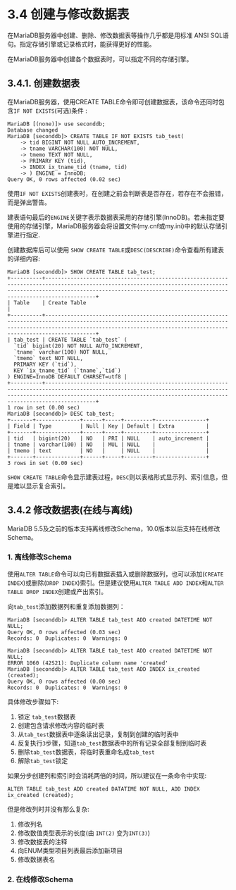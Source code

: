 # 3.4 创建与修改数据表

在MariaDB服务器中创建、删除、修改数据表等操作几乎都是用标准 ANSI SQL语句。指定存储引擎或记录格式时，能获得更好的性能。

在MariaDB服务器中创建各个数据表时，可以指定不同的存储引擎。

## 3.4.1. 创建数据表

在MariaDB服务器，使用CREATE TABLE命令即可创建数据表，该命令还同时包含`IF NOT EXISTS`(可选)条件 :

```mysql
MariaDB [(none)]> use seconddb;
Database changed
MariaDB [seconddb]> CREATE TABLE IF NOT EXISTS tab_test(
    -> tid BIGINT NOT NULL AUTO_INCREMENT,
    -> tname VARCHAR(100) NOT NULL,
    -> tmemo TEXT NOT NULL,
    -> PRIMARY KEY (tid),
    -> INDEX ix_tname_tid (tname, tid)
    -> ) ENGINE = InnoDB;
Query OK, 0 rows affected (0.02 sec)
```

使用`IF NOT EXISTS`创建表时，在创建之前会判断表是否存在，若存在不会报错，而是弹出警告。

建表语句最后的`ENGINE`关键字表示数据表采用的存储引擎(InnoDB)。若未指定要使用的存储引擎，MariaDB服务器会将设置文件(my.cnf或my.ini)中的默认存储引擎进行指定.

创建数据库后可以使用 `SHOW CREATE TABLE`或`DESC(DESCRIBE)`命令查看所有建表的详细内容:

```mysql
MariaDB [seconddb]> SHOW CREATE TABLE tab_test;                                                                                                                                                                                                                                                                                                                         
+----------+----------------------------------------------------------------------------------------------------------------------------------------------------------------------------------------------------------------------------------+
| Table    | Create Table                                                                                                                                                                                                                     |
+----------+----------------------------------------------------------------------------------------------------------------------------------------------------------------------------------------------------------------------------------+
| tab_test | CREATE TABLE `tab_test` (
  `tid` bigint(20) NOT NULL AUTO_INCREMENT,
  `tname` varchar(100) NOT NULL,
  `tmemo` text NOT NULL,
  PRIMARY KEY (`tid`),
  KEY `ix_tname_tid` (`tname`,`tid`)
) ENGINE=InnoDB DEFAULT CHARSET=utf8 |
+----------+----------------------------------------------------------------------------------------------------------------------------------------------------------------------------------------------------------------------------------+
1 row in set (0.00 sec)
MariaDB [seconddb]> DESC tab_test;
+-------+--------------+------+-----+---------+----------------+
| Field | Type         | Null | Key | Default | Extra          |
+-------+--------------+------+-----+---------+----------------+
| tid   | bigint(20)   | NO   | PRI | NULL    | auto_increment |
| tname | varchar(100) | NO   | MUL | NULL    |                |
| tmemo | text         | NO   |     | NULL    |                |
+-------+--------------+------+-----+---------+----------------+
3 rows in set (0.00 sec)

```

`SHOW CREATE TABLE`命令显示建表过程，`DESC`则以表格形式显示列、索引信息，但是难以显示复合索引。

## 3.4.2 修改数据表(在线与离线)

MariaDB 5.5及之前的版本支持离线修改Schema，10.0版本以后支持在线修改Schema。

### 1. 离线修改Schema

使用`ALTER TABLE`命令可以向已有数据表插入或删除数据列，也可以添加(`CREATE INDEX`)或删除(`DROP INDEX`)索引。但是建议使用`ALTER TABLE ADD INDEX`和`ALTER TABLE DROP INDEX`创建或产出索引。

向`tab_test`添加数据列和重复添加数据列：

```mysql
MariaDB [seconddb]> ALTER TABLE tab_test ADD created DATETIME NOT NULL;
Query OK, 0 rows affected (0.03 sec)
Records: 0  Duplicates: 0  Warnings: 0

MariaDB [seconddb]> ALTER TABLE tab_test ADD created DATETIME NOT NULL;
ERROR 1060 (42S21): Duplicate column name 'created'
MariaDB [seconddb]> ALTER TABLE tab_test ADD INDEX ix_created (created);         
Query OK, 0 rows affected (0.00 sec)
Records: 0  Duplicates: 0  Warnings: 0

```

具体修改步骤如下:

1. 锁定 `tab_test`数据表
2. 创建包含请求修改内容的临时表
3. 从`tab_test`数据表中逐条读出记录，复制到创建的临时表中
4. 反复执行`3`步骤，知道`tab_test`数据表中的所有记录全部复制到临时表
5. 删除`tab_test`数据表，将临时表重命名成`tab_test`
6. 解除`tab_test`锁定

如果分步创建列和索引时会消耗两倍的时间，所以建议在一条命令中实现:

```mysql
ALTER TABLE tab_test ADD created DATATIME NOT NULL, ADD INDEX ix_created (created);
```

但是修改列时并没有那么复杂:

1. 修改列名
2. 修改数值类型表示的长度(由 `INT(2)` 变为`INT(3)`)
3. 修改数据表的注释
4. 向ENUM类型项目列表最后添加新项目
5. 修改数据表名

### 2. 在线修改Schema



